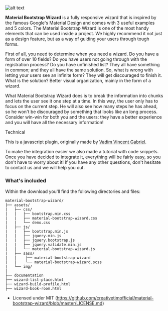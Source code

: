 
![alt text](http://s3.amazonaws.com/creativetim_bucket/products/48/original/opt_mbw_thumbnail.jpg?1472405077)

**Material Bootstrap Wizard** is a fully responsive wizard that is inspired by the famous Google's Material Design and comes with 3 useful examples and 5 colors. The Material Bootstrap Wizard is one of the most handy elements that can be used inside a project. We highly recommend it not just as a design feature, but as a way of guiding your users through tough forms.

First of all, you need to determine when you need a wizard. Do you have a form of over 10 fields? Do you have users not going through with the registration process? Do you have unfinished list? They all have something in common; and they all have the same solution. So, what is wrong with letting your users see an infinite form? They will get discouraged to finish it. What is the solution? Better visual organization, mainly in the form of a wizard.

What Material Bootstrap Wizard does is to break the information into chunks and lets the user see it one step at a time. In this way, the user only has to focus on the current step. He will also see how many steps he has ahead, so he won't be discouraged by something that looks like an long process. Consider win-win for both you and the users: they have a better experience and you will have all the necessary information!

Technical

 This is a javascript plugin, originally made by [Vadim Vincent Gabriel](http://vadimg.com/). 

 To make the integration easier we also made a tutorial with code snippets. Once you have decided to integrate it, everything will be fairly easy, so you don't have to worry about it! If you have any other questions, don't hesitate to contact us and we will help you out.



### What's included

Within the download you'll find the following directories and files:

```
material-bootstrap-wizard/
├── assets/
|   ├── css/
|   |   ├── bootstrap.min.css
|   |   ├── material-bootstrap-wizard.css
|   |   └── demo.css
|   ├── js/   
|   |   ├── bootstrap.min.js
|   |   ├── jquery.min.js
|   |   ├── jquery.bootstrap.js
|   |   ├── jquery.validate.min.js
|   |   └── material-bootstrap-wizard.js
|   ├── sass/
|   |    ├── material-bootstrap-wizard
|   |    └── material-bootstrap-wizard.scss
|   └── img/
|
├── documentation
├── wizard-list-place.html
├── wizard-build-profile.html
├── wizard-book-room.html

```

- Licensed under MIT (https://github.com/creativetimofficial/material-bootstrap-wizard/blob/master/LICENSE.md)
